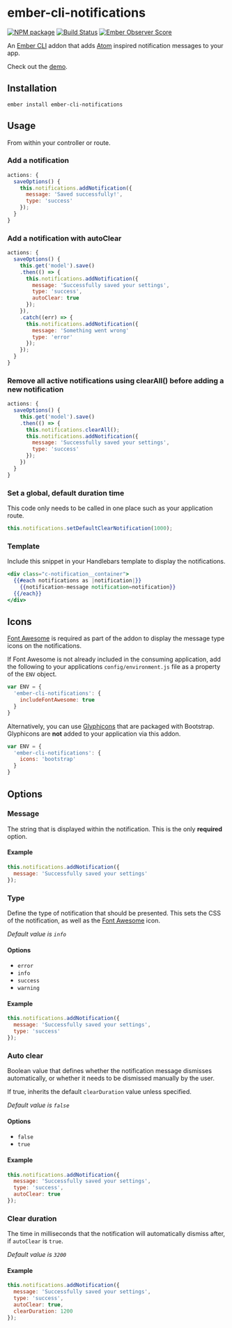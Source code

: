 # ember-cli-notifications

[![NPM package](https://img.shields.io/npm/v/ember-cli-notifications.svg)](https://www.npmjs.com/package/ember-cli-notifications) [![Build Status](https://img.shields.io/travis/Blooie/ember-cli-notifications.svg)](https://travis-ci.org/Blooie/ember-cli-notifications) [![Ember Observer Score](http://emberobserver.com/badges/ember-cli-notifications.svg)](http://emberobserver.com/addons/ember-cli-notifications)


An [Ember CLI] addon that adds [Atom] inspired notification messages to your app.

Check out the [demo].

## Installation

```shell
ember install ember-cli-notifications
```

## Usage

From within your controller or route.

### Add a notification

```js
actions: {
  saveOptions() {
    this.notifications.addNotification({
      message: 'Saved successfully!',
      type: 'success'
    });
  }
}
```

### Add a notification with autoClear

```js
actions: {
  saveOptions() {
    this.get('model').save()
    .then(() => {
      this.notifications.addNotification({
        message: 'Successfully saved your settings',
        type: 'success',
        autoClear: true
      });
    }),
    .catch((err) => {
      this.notifications.addNotification({
        message: 'Something went wrong'
        type: 'error'
      });
    });
  }
}
```

### Remove all active notifications using clearAll() before adding a new notification

```js
actions: {
  saveOptions() {
    this.get('model').save()
    .then(() => {
      this.notifications.clearAll();
      this.notifications.addNotification({
        message: 'Successfully saved your settings',
        type: 'success'
      });
    })
  }
}
```

### Set a global, default duration time

This code only needs to be called in one place such as your application route.

```js
this.notifications.setDefaultClearNotification(1000);
```

### Template

Include this snippet in your Handlebars template to display the notifications.

```hbs
<div class="c-notification__container">
  {{#each notifications as |notification|}}
    {{notification-message notification=notification}}
  {{/each}}
</div>
```

## Icons

[Font Awesome] is required as part of the addon to display the message type icons on the notifications.

If Font Awesome is not already included in the consuming application, add the following to your applications `config/environment.js` file as a property of the `ENV` object.

```js
var ENV = {
  'ember-cli-notifications': {
    includeFontAwesome: true
  }
}
```

Alternatively, you can use [Glyphicons] that are packaged with Bootstrap. Glyphicons are **not** added to your application via this addon.

```js
var ENV = {
  'ember-cli-notifications': {
    icons: 'bootstrap'
  }
}
```

## Options

### Message

The string that is displayed within the notification. This is the only **required** option.

#### Example

```js
this.notifications.addNotification({
  message: 'Successfully saved your settings'
});
```

### Type

Define the type of notification that should be presented. This sets the CSS of the notification, as well as the [Font Awesome] icon.

*Default value is `info`*

#### Options

* `error`
* `info`
* `success`
* `warning`

#### Example

```js
this.notifications.addNotification({
  message: 'Successfully saved your settings',
  type: 'success'
});
```

### Auto clear

Boolean value that defines whether the notification message dismisses automatically, or whether it needs to be dismissed manually by the user.

If true, inherits the default `clearDuration` value unless specified.

*Default value is `false`*

#### Options

* `false`
* `true`

#### Example

```js
this.notifications.addNotification({
  message: 'Successfully saved your settings',
  type: 'success',
  autoClear: true
});
```

### Clear duration

The time in milliseconds that the notification will automatically dismiss after, if `autoClear` is `true`.

*Default value is `3200`*

#### Example

```js
this.notifications.addNotification({
  message: 'Successfully saved your settings',
  type: 'success',
  autoClear: true,
  clearDuration: 1200
});
```

[Ember CLI]: http://ember-cli.com
[Atom]: https://github.com/atom/notifications
[demo]: http://blooie.github.io/ember-cli-notifications
[broccoli-sass]: https://www.npmjs.com/package/broccoli-sass
[Font Awesome]: http://fortawesome.github.io/Font-Awesome
[Glyphicons]: http://getbootstrap.com/components/#glyphicons
